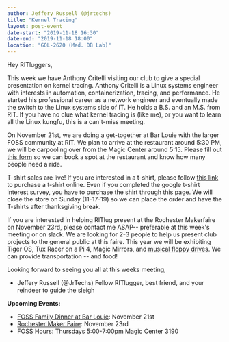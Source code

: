 ```yaml
---
author: Jeffery Russell (@jrtechs)
title: "Kernel Tracing"
layout: post-event
date-start: "2019-11-18 16:30"
date-end: "2019-11-18 18:00"
location: "GOL-2620 (Med. DB Lab)"
---
```


Hey RITluggers,

This week we have Anthony Critelli visiting our club to give a special presentation on kernel tracing.
Anthony Critelli is a Linux systems engineer with interests in automation, containerization, tracing, and performance. He started his professional career as a network engineer and eventually made the switch to the Linux systems side of IT. He holds a B.S. and an M.S. from RIT. If you have no clue what kernel tracing is (like me), or you want to learn all the Linux kungfu, this is a can't-miss meeting.

On November 21st, we are doing a get-together at Bar Louie with the larger FOSS community at RIT.
We plan to arrive at the restaurant around 5:30 PM, we will be carpooling over from the Magic Center around 5:15.
Please fill out [this form](https://forms.gle/Tyrdu1U53Wyay1QeA) so we can book a spot at the restaurant and know how many people need a ride.

T-shirt sales are live!
If you are interested in a t-shirt, please follow [this link](https://campusgroups.rit.edu/store?store_id=954) to purchase a t-shirt online.
Even if you completed the google t-shirt interest survey, you have to purchase the shirt through this page.
We will close the store on Sunday (11-17-19) so we can place the order and have the T-shirts after thanksgiving break.

If you are interested in helping RITlug present at the Rochester Makerfaire on November 23rd, please contact me ASAP-- preferable at this week's meeting or on slack.
We are looking for 2-3 people to help us present club projects to the general public at this faire.
This year we will be exhibiting Tiger OS, Tux Racer on a Pi 4, Magic Mirrors, and [musical floppy drives](https://jrtechs.net/projects/musical-floppy-drive-build-log).
We can provide transportation -- and food!

Looking forward to seeing you all at this weeks meeting,

- Jeffery Russell (@JrTechs)
Fellow RITlugger, best friend, and your reindeer to guide the sleigh

**Upcoming Events:**

* [FOSS Family Dinner at Bar Louie](https://forms.gle/Tyrdu1U53Wyay1QeA): November 21st
* [Rochester Maker Faire](https://rochester.makerfaire.com/): November 23rd
* FOSS Hours: Thursdays 5:00-7:00pm Magic Center 3190
